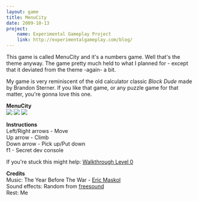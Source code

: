```yaml
---
layout: game
title: MenuCity
date: 2009-10-13
project:
    name: Experimental Gameplay Project
    link: http://experimentalgameplay.com/blog/
---
```


This game is called MenuCity and it's a numbers game. Well that's the theme anyway. The game pretty much held to what I planned for - except that it deviated from the theme -again- a bit.

My game is very reminiscent of the old calculator classic *Block Dude* made by Brandon Sterner. If you like that game, or any puzzle game for that matter, you're gonna love this one.

**MenuCity**   
![](/media/images/thumbs/menucity1.png) ![](/media/images/thumbs/menucity2.png) ![](/media/images/thumbs/menucity3.png)

**Instructions**   
Left/Right arrows - Move   
Up arrow - Climb   
Down arrow - Pick up/Put down   
f1 - Secret dev console

If you're stuck this might help: [Walkthrough Level 0](/blog/2009/10/16/menucity_level_0_walkthrough/)

**Credits**   
Music: The Year Before The War - [Eric Maskol](http://ericmaskol.com/)   
Sound effects: Random from [freesound](http://www.freesound.org/)   
Rest: Me

